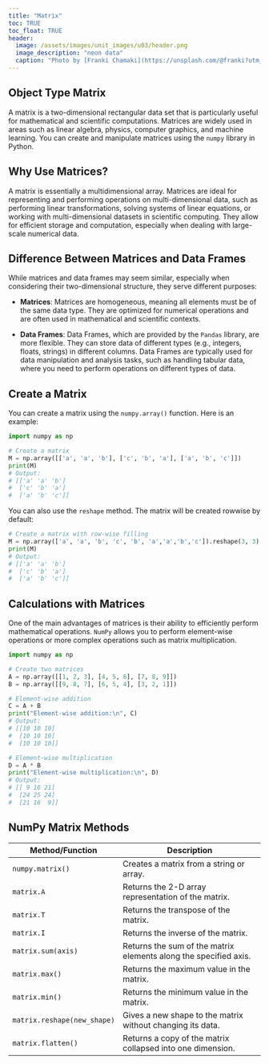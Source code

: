 ```yaml
---
title: "Matrix"
toc: TRUE
toc_float: TRUE
header:
  image: /assets/images/unit_images/u03/header.png
  image_description: "neon data"
  caption: "Photo by [Franki Chamaki](https://unsplash.com/@franki?utm_source=unsplash&amp;utm_medium=referral&amp;utm_content=creditCopyText) [from unsplash](https://unsplash.com/s/photos/data?utm_source=unsplash&amp;utm_medium=referral&amp;utm_content=creditCopyText)"
---
```


<!--more-->

## Object Type Matrix
A matrix is a two-dimensional rectangular data set that is particularly useful for mathematical and scientific computations. Matrices are widely used in areas such as linear algebra, physics, computer graphics, and machine learning. You can create and manipulate matrices using the `numpy` library in Python.

## Why Use Matrices?
A matrix is essentially a multidimensional array.
Matrices are ideal for representing and performing operations on multi-dimensional data, such as performing linear transformations, solving systems of linear equations, or working with multi-dimensional datasets in scientific computing. They allow for efficient storage and computation, especially when dealing with large-scale numerical data.

## Difference Between Matrices and Data Frames
While matrices and data frames may seem similar, especially when considering their two-dimensional structure, they serve different purposes:

- **Matrices**: Matrices are homogeneous, meaning all elements must be of the same data type. They are optimized for numerical operations and are often used in mathematical and scientific contexts.

- **Data Frames**: Data Frames, which are provided by the `Pandas` library, are more flexible. They can store data of different types (e.g., integers, floats, strings) in different columns. Data Frames are typically used for data manipulation and analysis tasks, such as handling tabular data, where you need to perform operations on different types of data.

## Create a Matrix
You can create a matrix using the `numpy.array()` function. Here is an example:
```python
import numpy as np

# Create a matrix
M = np.array([['a', 'a', 'b'], ['c', 'b', 'a'], ['a', 'b', 'c']])
print(M)
# Output:
# [['a' 'a' 'b']
#  ['c' 'b' 'a']
#  ['a' 'b' 'c']]
```

You can also use the `reshape` method. The matrix will be created rowwise by default:
```python
# Create a matrix with row-wise filling
M = np.array(['a', 'a', 'b', 'c', 'b', 'a','a','b','c']).reshape(3, 3)
print(M)
# Output:
# [['a' 'a' 'b']
#  ['c' 'b' 'a']
#  ['a' 'b' 'c']]
```

## Calculations with Matrices
One of the main advantages of matrices is their ability to efficiently perform mathematical operations. `NumPy` allows you to perform element-wise operations or more complex operations such as matrix multiplication.
```python
import numpy as np

# Create two matrices
A = np.array([[1, 2, 3], [4, 5, 6], [7, 8, 9]])
B = np.array([[9, 8, 7], [6, 5, 4], [3, 2, 1]])

# Element-wise addition
C = A + B
print("Element-wise addition:\n", C)
# Output:
# [[10 10 10]
#  [10 10 10]
#  [10 10 10]]

# Element-wise multiplication
D = A * B
print("Element-wise multiplication:\n", D)
# Output:
# [[ 9 16 21]
#  [24 25 24]
#  [21 16  9]]
```

## NumPy Matrix Methods

| Method/Function             | Description                                                                                       |
|-----------------------------|---------------------------------------------------------------------------------------------------|
| `numpy.matrix()`            | Creates a matrix from a string or array.                                                         |
| `matrix.A`                  | Returns the 2-D array representation of the matrix.                                              |
| `matrix.T`                  | Returns the transpose of the matrix.                                                              |
| `matrix.I`                  | Returns the inverse of the matrix.                                                                |
| `matrix.sum(axis)`          | Returns the sum of the matrix elements along the specified axis.                                 |
| `matrix.max()`              | Returns the maximum value in the matrix.                                                         |
| `matrix.min()`              | Returns the minimum value in the matrix.                                                         |
| `matrix.reshape(new_shape)`  | Gives a new shape to the matrix without changing its data.                                      |
| `matrix.flatten()`          | Returns a copy of the matrix collapsed into one dimension.                                       |
